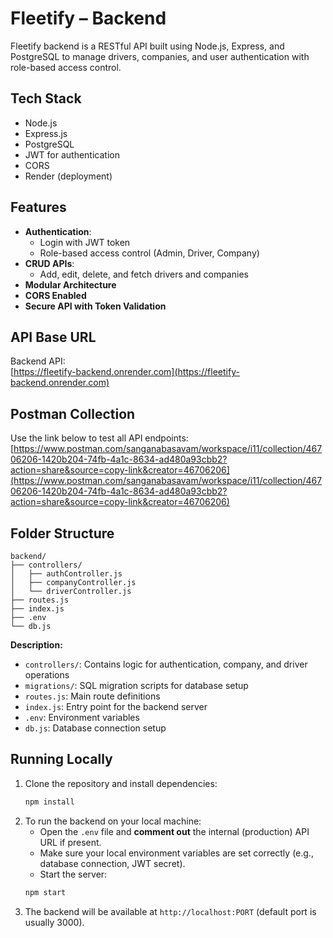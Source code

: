 
# Fleetify – Backend

Fleetify backend is a RESTful API built using Node.js, Express, and PostgreSQL to manage drivers, companies, and user authentication with role-based access control.

##  Tech Stack

- Node.js
- Express.js
- PostgreSQL
- JWT for authentication
- CORS
- Render (deployment)

##  Features

- **Authentication**:
  - Login with JWT token
  - Role-based access control (Admin, Driver, Company)
- **CRUD APIs**:
  - Add, edit, delete, and fetch drivers and companies
- **Modular Architecture**
- **CORS Enabled**
- **Secure API with Token Validation**

##  API Base URL

Backend API:  
[https://fleetify-backend.onrender.com](https://fleetify-backend.onrender.com)

##  Postman Collection

Use the link below to test all API endpoints:  
[https://www.postman.com/sanganabasavam/workspace/i11/collection/46706206-1420b204-74fb-4a1c-8634-ad480a93cbb2?action=share&source=copy-link&creator=46706206](https://www.postman.com/sanganabasavam/workspace/i11/collection/46706206-1420b204-74fb-4a1c-8634-ad480a93cbb2?action=share&source=copy-link&creator=46706206)

##  Folder Structure

```
backend/
├── controllers/
│   ├── authController.js
│   ├── companyController.js
│   └── driverController.js
├── routes.js
├── index.js
├── .env
└── db.js
```


**Description:**
- `controllers/`: Contains logic for authentication, company, and driver operations
- `migrations/`: SQL migration scripts for database setup
- `routes.js`: Main route definitions
- `index.js`: Entry point for the backend server
- `.env`: Environment variables
- `db.js`: Database connection setup

## Running Locally

1. Clone the repository and install dependencies:
   ```bash
   npm install
   ```
2. To run the backend on your local machine:
   - Open the `.env` file and **comment out** the internal (production) API URL if present.
   - Make sure your local environment variables are set correctly (e.g., database connection, JWT secret).
   - Start the server:
   ```bash
   npm start
   ```
3. The backend will be available at `http://localhost:PORT` (default port is usually 3000).


